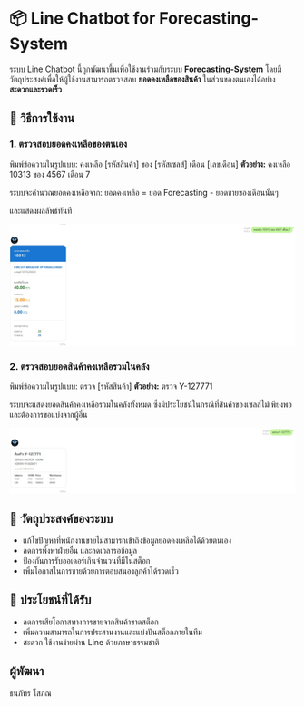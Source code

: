 # 📦 Line Chatbot for Forecasting-System

ระบบ Line Chatbot นี้ถูกพัฒนาขึ้นเพื่อใช้งานร่วมกับระบบ **Forecasting-System** โดยมีวัตถุประสงค์เพื่อให้ผู้ใช้งานสามารถตรวจสอบ **ยอดคงเหลือของสินค้า** ในส่วนของตนเองได้อย่าง **สะดวกและรวดเร็ว**

## 🧾 วิธีการใช้งาน

### 1. ตรวจสอบยอดคงเหลือของตนเอง
พิมพ์ข้อความในรูปแบบ:
คงเหลือ [รหัสสินค้า] ของ [รหัสเซลส์] เดือน [เลขเดือน]
**ตัวอย่าง:**
คงเหลือ 10313 ของ 4567 เดือน 7

ระบบจะคำนวณยอดคงเหลือจาก:
ยอดคงเหลือ = ยอด Forecasting - ยอดขายของเดือนนั้นๆ

และแสดงผลลัพธ์ทันที

![Screenshot](messageImage_1748313799531.jpg)

### 2. ตรวจสอบยอดสินค้าคงเหลือรวมในคลัง
พิมพ์ข้อความในรูปแบบ:
ตรวจ [รหัสสินค้า]
**ตัวอย่าง:**
ตรวจ Y-127771

ระบบจะแสดงยอดสินค้าคงเหลือรวมในคลังทั้งหมด ซึ่งมีประโยชน์ในกรณีที่สินค้าของเซลส์ไม่เพียงพอ และต้องการขอแบ่งจากผู้อื่น

![Screenshot](messageImage_1748313827415.jpg)

## 🎯 วัตถุประสงค์ของระบบ

- แก้ไขปัญหาที่พนักงานขายไม่สามารถเข้าถึงข้อมูลยอดคงเหลือได้ด้วยตนเอง
- ลดการพึ่งพาฝ่ายอื่น และลดเวลารอข้อมูล
- ป้องกันการรับออเดอร์เกินจำนวนที่มีในสต็อก
- เพิ่มโอกาสในการขายด้วยการตอบสนองลูกค้าได้รวดเร็ว

## 🚀 ประโยชน์ที่ได้รับ

- ลดการเสียโอกาสทางการขายจากสินค้าขาดสต็อก
- เพิ่มความสามารถในการประสานงานและแบ่งปันสต็อกภายในทีม
- สะดวก ใช้งานง่ายผ่าน Line ด้วยภาษาธรรมชาติ

## ผู้พัฒนา
ธนภัทร โสภณ